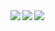 <a href="https://github.com/anuraghazra/github-readme-stats">
  <img align="left" src="https://github-readme-stats.vercel.app/api?username=errir503&count_private=true&show_icons=true&hide=prs,issues,contribs&theme=dracula" />
</a>
<a href="https://github.com/anuraghazra/github-readme-stats">
  <img align="left" src="https://github-readme-stats.vercel.app/api/top-langs/?username=errir503&theme=dracula" />
</a>
<a href="https://github.com/ryo-ma/github-profile-troph">
  <img align="left" src="https://github-profile-trophy.vercel.app/?username=errir503&title=Commit,Repositories,Stars,Followers&margin-w=15&theme=dracula" />
</a>

